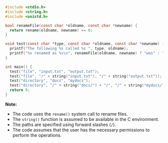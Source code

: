 ```c
#include <stdio.h>
#include <string.h>
#include <unistd.h>

bool renameFile(const char *oldname, const char *newname) {
  return rename(oldname, newname) == 0;
}

void test(const char *type, const char *oldname, const char *newname) {
  printf("The following %s called %s ", type, oldname);
  printf("%s renamed as %s\n", renameFile(oldname, newname) ? "was" : "could not be", newname);
}

int main() {
  test("file", "input.txt", "output.txt");
  test("file", "/" + string("input.txt"), "/" + string("output.txt"));
  test("directory", "docs", "mydocs");
  test("directory", "/" + string("docs/") + "/", "/" + string("mydocs/") + "/");
  return 0;
}
```

**Note:**

* The code uses the `rename()` system call to rename files.
* The `string()` function is assumed to be available in the C environment.
* The paths are specified using forward slashes (`/`).
* The code assumes that the user has the necessary permissions to perform the operations.
